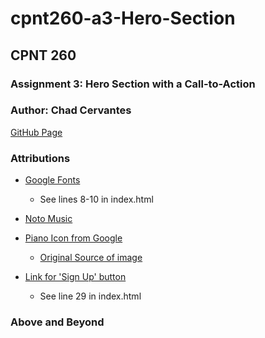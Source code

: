 # cpnt260-a3-Hero-Section
## CPNT 260
### Assignment 3: Hero Section with a Call-to-Action
### Author: Chad Cervantes 
[GitHub Page](https://chad-cervantes.github.io/cpnt260-a3-Hero-Section/)

### Attributions
- [Google Fonts](https://fonts.google.com/)
  - See lines 8-10 in index.html
- [Noto Music](https://fonts.google.com/noto/specimen/Noto+Music?query=music)

- [Piano Icon from Google](https://apcamusic.org/files/2021/08/dry-clean-(46)3.png?w=420&h=NaN)
  - [Original Source of image](https://apcamusic.org/)

- [Link for 'Sign Up' button](https://www.timemusicstudios.ca/?page_id=54)
  - See line 29 in index.html

### Above and Beyond
